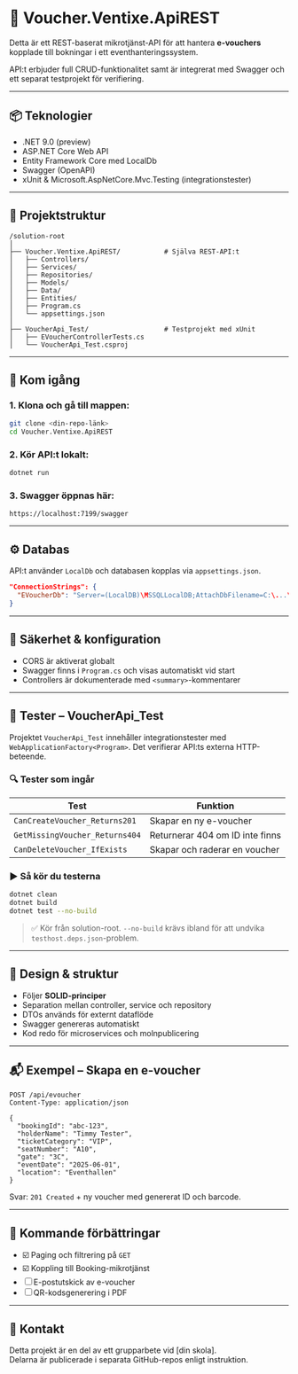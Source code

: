 ﻿# 🎫 Voucher.Ventixe.ApiREST

Detta är ett REST-baserat mikrotjänst-API för att hantera **e-vouchers** kopplade till bokningar i ett eventhanteringssystem.

API:t erbjuder full CRUD-funktionalitet samt är integrerat med Swagger och ett separat testprojekt för verifiering.

---

## 📦 Teknologier

- .NET 9.0 (preview)
- ASP.NET Core Web API
- Entity Framework Core med LocalDb
- Swagger (OpenAPI)
- xUnit & Microsoft.AspNetCore.Mvc.Testing (integrationstester)

---

## 📁 Projektstruktur

```
/solution-root
│
├── Voucher.Ventixe.ApiREST/           # Själva REST-API:t
│   ├── Controllers/
│   ├── Services/
│   ├── Repositories/
│   ├── Models/
│   ├── Data/
│   ├── Entities/
│   ├── Program.cs
│   └── appsettings.json
│
├── VoucherApi_Test/                   # Testprojekt med xUnit
│   ├── EVoucherControllerTests.cs
│   └── VoucherApi_Test.csproj
```

---

## 🚀 Kom igång

### 1. Klona och gå till mappen:
```bash
git clone <din-repo-länk>
cd Voucher.Ventixe.ApiREST
```

### 2. Kör API:t lokalt:
```bash
dotnet run
```

### 3. Swagger öppnas här:
```
https://localhost:7199/swagger
```

---

## ⚙️ Databas

API:t använder `LocalDb` och databasen kopplas via `appsettings.json`.

```json
"ConnectionStrings": {
  "EVoucherDb": "Server=(LocalDB)\MSSQLLocalDB;AttachDbFilename=C:\...\EVoucherDb.mdf;Integrated Security=True;Connect Timeout=30"
}
```

---

## 🔐 Säkerhet & konfiguration

- CORS är aktiverat globalt
- Swagger finns i `Program.cs` och visas automatiskt vid start
- Controllers är dokumenterade med `<summary>`-kommentarer

---

## 🧪 Tester – VoucherApi_Test

Projektet `VoucherApi_Test` innehåller integrationstester med `WebApplicationFactory<Program>`. Det verifierar API:ts externa HTTP-beteende.

### 🔍 Tester som ingår

| Test | Funktion |
|------|----------|
| `CanCreateVoucher_Returns201` | Skapar en ny e-voucher |
| `GetMissingVoucher_Returns404` | Returnerar 404 om ID inte finns |
| `CanDeleteVoucher_IfExists` | Skapar och raderar en voucher |

### ▶️ Så kör du testerna

```bash
dotnet clean
dotnet build
dotnet test --no-build
```

> ✅ Kör från solution-root. `--no-build` krävs ibland för att undvika `testhost.deps.json`-problem.

---

## 📌 Design & struktur

- Följer **SOLID-principer**
- Separation mellan controller, service och repository
- DTOs används för externt dataflöde
- Swagger genereras automatiskt
- Kod redo för microservices och molnpublicering

---

## 📬 Exempel – Skapa en e-voucher

```
POST /api/evoucher
Content-Type: application/json

{
  "bookingId": "abc-123",
  "holderName": "Timmy Tester",
  "ticketCategory": "VIP",
  "seatNumber": "A10",
  "gate": "3C",
  "eventDate": "2025-06-01",
  "location": "Eventhallen"
}
```

Svar: `201 Created` + ny voucher med genererat ID och barcode.

---

## 📌 Kommande förbättringar

- ☑️ Paging och filtrering på `GET`
- ☑️ Koppling till Booking-mikrotjänst
- ☐ E-postutskick av e-voucher
- ☐ QR-kodsgenerering i PDF

---

## 👤 Kontakt

Detta projekt är en del av ett grupparbete vid [din skola].  
Delarna är publicerade i separata GitHub-repos enligt instruktion.